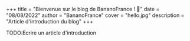 +++
title = "Bienvenue sur le blog de BananoFrance ! 🍌"
date = "08/08/2022"
author = "BananoFrance"
cover = "hello.jpg"
description = "Article d'introduction du blog"
+++

TODO:Ecrire un article d'introduction
